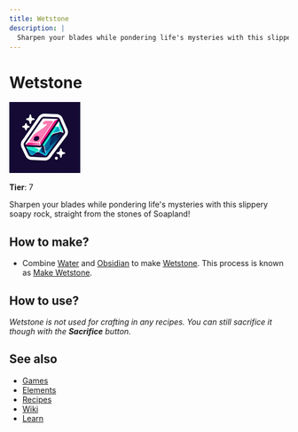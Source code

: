 ```yaml
---
title: Wetstone
description: |
  Sharpen your blades while pondering life's mysteries with this slippery soapy rock, straight from the stones of Soapland!
---
```

# Wetstone

![](../images/item.wetstone.png)

**Tier**: 7

Sharpen your blades while pondering life's mysteries with this slippery soapy rock, straight from the stones of Soapland!

## How to make?

* Combine [Water](/wiki/elements/water) and [Obsidian](/wiki/elements/obsidian) to make [Wetstone](/wiki/elements/wetstone). This process is known as [Make Wetstone](/wiki/recipes/make-wetstone).

## How to use?

_Wetstone is not used for crafting in any recipes. You can still sacrifice it though with the **Sacrifice** button._

## See also

* [Games](/wiki/games)
* [Elements](/wiki/elements)
* [Recipes](/wiki/recipes)
* [Wiki](/wiki/index)
* [Learn](/learn/index)